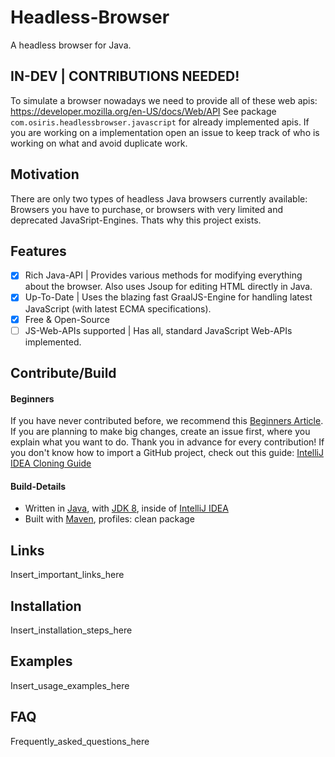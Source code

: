 # Headless-Browser
A headless browser for Java.

## IN-DEV | CONTRIBUTIONS NEEDED!
To simulate a browser nowadays we need to provide all of these web apis: https://developer.mozilla.org/en-US/docs/Web/API
See package `com.osiris.headlessbrowser.javascript` for already implemented apis.
If you are working on a implementation open an issue to keep track of who is working on what and avoid duplicate work.

## Motivation
There are only two types of headless Java browsers currently available:
Browsers you have to purchase, or browsers with very limited and deprecated JavaSript-Engines.
Thats why this project exists.

## Features
 - [x] Rich Java-API | Provides various methods for modifying everything about the browser. Also uses Jsoup for editing HTML directly in Java.
 - [x] Up-To-Date | Uses the blazing fast GraalJS-Engine for handling latest JavaScript (with latest ECMA specifications).
 - [x] Free & Open-Source
 - [ ] JS-Web-APIs supported | Has all, standard JavaScript Web-APIs implemented.

## Contribute/Build

#### Beginners
If you have never contributed before, we recommend this [Beginners Article](https://www.jetbrains.com/help/idea/contribute-to-projects.html). 
If you are planning to make big changes, create an issue first, where you explain what you want to do. Thank you in advance for every
contribution!
If you don't know how to import a GitHub project, check out this guide: [IntelliJ IDEA Cloning Guide](https://blog.jetbrains.com/idea/2020/10/clone-a-project-from-github/)

#### Build-Details
  - Written in [Java](https://java.com/), with [JDK 8](https://www.oracle.com/java/technologies/javase/javase-jdk8-downloads.html), inside of [IntelliJ IDEA](https://www.jetbrains.com/idea/)
  - Built with [Maven](https://maven.apache.org/), profiles: clean package

## Links
Insert_important_links_here

## Installation
Insert_installation_steps_here

## Examples
Insert_usage_examples_here

## FAQ
Frequently_asked_questions_here

